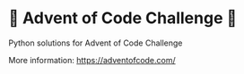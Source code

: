 # 🎄 Advent of Code Challenge 🎄

Python solutions for Advent of Code Challenge

More information: https://adventofcode.com/